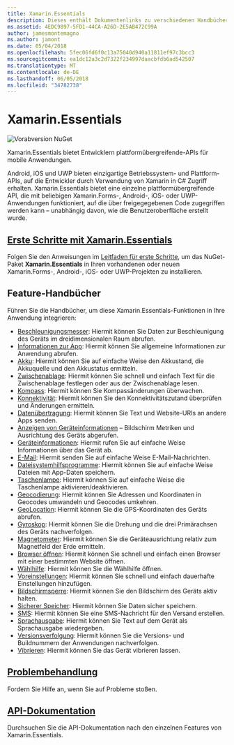 ```yaml
---
title: Xamarin.Essentials
description: Dieses enthält Dokumentenlinks zu verschiedenen Handbüchern, die beschreiben, Xamarin.Essentials, die Entwickler mit Cross-Plattform-APIs für mobile Anwendungen bereitstellt.
ms.assetid: 4EDC9897-5FD1-44CA-A26D-2E5AB472C99A
author: jamesmontemagno
ms.author: jamont
ms.date: 05/04/2018
ms.openlocfilehash: 5fec06fd6f0c13a75040d940a11811ef97c3bcc3
ms.sourcegitcommit: ea1dc12a3c2d7322f234997daacbfdb6ad542507
ms.translationtype: MT
ms.contentlocale: de-DE
ms.lasthandoff: 06/05/2018
ms.locfileid: "34782738"
---
```

# <a name="xamarinessentials"></a>Xamarin.Essentials

![Vorabversion NuGet](~/media/shared/pre-release.png)

Xamarin.Essentials bietet Entwicklern plattformübergreifende-APIs für mobile Anwendungen.

Android, iOS und UWP bieten einzigartige Betriebssystem- und Plattform-APIs, auf die Entwickler durch Verwendung von Xamarin in C# Zugriff erhalten. Xamarin.Essentials bietet eine einzelne plattformübergreifende API, die mit beliebigen Xamarin.Forms-, Android-, iOS- oder UWP-Anwendungen funktioniert, auf die über freigegegebenen Code zugegriffen werden kann – unabhängig davon, wie die Benutzeroberfläche erstellt wurde.

## <a name="get-started-with-xamarinessentialsget-startedmdcontextxamarinxamarin-forms"></a>[Erste Schritte mit Xamarin.Essentials](get-started.md?context=xamarin/xamarin-forms)

Folgen Sie den Anweisungen im [Leitfaden für erste Schritte](get-started.md), um das NuGet-Paket **Xamarin.Essentials** in Ihren vorhandenen oder neuen Xamarin.Forms-, Android-, iOS- oder UWP-Projekten zu installieren.

## <a name="feature-guides"></a>Feature-Handbücher

Führen Sie die Handbücher, um diese Xamarin.Essentials-Funktionen in Ihre Anwendung integrieren:

* [Beschleunigungsmesser](accelerometer.md?context=xamarin/xamarin-forms): Hiermit können Sie Daten zur Beschleunigung des Geräts im dreidimensionalen Raum abrufen.
* [Informationen zur App](app-information.md?context=xamarin/xamarin-forms): Hiermit können Sie allgemeine Informationen zur Anwendung abrufen.
* [Akku](battery.md?context=xamarin/xamarin-forms): Hiermit können Sie auf einfache Weise den Akkustand, die Akkuquelle und den Akkustatus ermitteln.
* [Zwischenablage](clipboard.md?context=xamarin/xamarin-forms): Hiermit können Sie schnell und einfach Text für die Zwischenablage festlegen oder aus der Zwischenablage lesen.
* [Kompass](compass.md?context=xamarin/xamarin-forms): Hiermit können Sie Kompassänderungen überwachen.
* [Konnektivität](connectivity.md?context=xamarin/xamarin-forms): Hiermit können Sie den Konnektivitätszutand überprüfen und Änderungen ermitteln.
* [Datenübertragung](data-transfer.md?context=xamarin/xamarin-forms): Hiermit können Sie Text und Website-URIs an andere Apps senden.
* [Anzeigen von Geräteinformationen](device-display.md?context=xamarin/xamarin-forms) – Bildschirm Metriken und Ausrichtung des Geräts abgerufen.
* [Geräteinformationen](device-information.md?context=xamarin/xamarin-forms): Hiermit rufen Sie auf einfache Weise Informationen über das Gerät ab.
* [E-Mail](email.md?context=xamarin/xamarin-forms): Hiermit senden Sie auf einfache Weise E-Mail-Nachrichten.
* [Dateisystemhilfsprogramme](file-system-helpers.md?context=xamarin/xamarin-forms): Hiermit können Sie auf einfache Weise Dateien mit App-Daten speichern.
* [Taschenlampe](flashlight.md?context=xamarin/xamarin-forms): Hiermit können Sie auf einfache Weise die Taschenlampe aktivieren/deaktivieren.
* [Geocodierung](geocoding.md?context=xamarin/xamarin-forms): Hiermit können Sie Adressen und Koordinaten in Geocodes umwandeln und Geocodes umkehren.
* [GeoLocation](geolocation.md?context=xamarin/xamarin-forms): Hiermit können Sie die GPS-Koordinaten des Geräts abrufen.
* [Gyroskop](gyroscope.md?context=xamarin/xamarin-forms): Hiermit können Sie die Drehung und die drei Primärachsen des Geräts nachverfolgen.
* [Magnetometer](magnetometer.md?context=xamarin/xamarin-forms): Hiermit können Sie die Geräteausrichtung relativ zum Magnetfeld der Erde ermitteln.
* [Browser öffnen](open-browser.md?context=xamarin/xamarin-forms): Hiermit können Sie schnell und einfach einen Browser mit einer bestimmten Website öffnen.	
* [Wählhilfe](phone-dialer.md?context=xamarin/xamarin-forms): Hiermit können Sie die Wählhilfe öffnen.
* [Voreinstellungen](preferences.md?context=xamarin/xamarin-forms): Hiermit können Sie schnell und einfach dauerhafte Einstellungen hinzufügen.
* [Bildschirmsperre](screen-lock.md?context=xamarin/xamarin-forms): Hiermit können Sie den Bildschirm des Geräts aktiv halten.
* [Sicherer Speicher](secure-storage.md?context=xamarin/xamarin-forms): Hiermit können Sie Daten sicher speichern.
* [SMS](sms.md?context=xamarin/xamarin-forms): Hiermit können Sie eine SMS-Nachricht für den Versand erstellen.
* [Sprachausgabe](text-to-speech.md?context=xamarin/xamarin-forms): Hiermit können Sie Text auf dem Gerät als Sprachausgabe wiedergeben.
* [Versionsverfolgung](version-tracking.md?context=xamarin/xamarin-forms): Hiermit können Sie die Versions- und Buildnummern der Anwendungen nachverfolgen.
* [Vibrieren](vibrate.md?context=xamarin/xamarin-forms): Hiermit können Sie das Gerät vibrieren lassen.

## <a name="troubleshootingtroubleshootingmdcontextxamarinxamarin-forms"></a>[Problembehandlung](troubleshooting.md?context=xamarin/xamarin-forms)

Fordern Sie Hilfe an, wenn Sie auf Probleme stoßen.

## <a name="api-documentationxrefxamarinessentials"></a>[API-Dokumentation](xref:Xamarin.Essentials)

Durchsuchen Sie die API-Dokumentation nach den einzelnen Features von Xamarin.Essentials.
